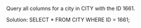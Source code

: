 Query all columns for a city in CITY with the ID 1661.

Solution:
SELECT * FROM CITY WHERE ID = 1661;
